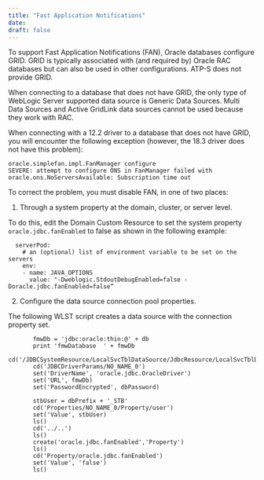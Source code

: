 ```yaml
---
title: "Fast Application Notifications"
date:
draft: false
---
```


To support Fast Application Notifications (FAN), Oracle databases configure GRID.
GRID is typically associated with (and required by) Oracle RAC databases but can
also be used in other configurations.  ATP-S does not provide GRID.

When connecting to a database that does not have GRID, the only type of WebLogic Server
supported data source is Generic Data Sources. Multi Data Sources and Active GridLink
data sources cannot be used because they work with RAC.


When connecting with a 12.2 driver to a database that does not have GRID, you will
encounter the following exception (however, the 18.3 driver does not have this problem):

```
oracle.simplefan.impl.FanManager configure
SEVERE: attempt to configure ONS in FanManager failed with oracle.ons.NoServersAvailable: Subscription time out
```

To correct the problem, you must disable FAN, in one of two places:

1)	Through a system property at the domain, cluster, or server level.  

To do this, edit the Domain Custom Resource to set the system property `oracle.jdbc.fanEnabled`
to false as shown in the following example:

```
  serverPod:
    # an (optional) list of environment variable to be set on the servers
    env:
    - name: JAVA_OPTIONS
      value: "-Dweblogic.StdoutDebugEnabled=false -Doracle.jdbc.fanEnabled=false”
```

2) Configure the data source connection pool properties.  

The following WLST script creates a data source with the connection property set.

```
       fmwDb = 'jdbc:oracle:thin:@' + db
       print 'fmwDatabase  ' + fmwDb
       cd('/JDBCSystemResource/LocalSvcTblDataSource/JdbcResource/LocalSvcTblDataSource')
       cd('JDBCDriverParams/NO_NAME_0')
       set('DriverName', 'oracle.jdbc.OracleDriver')
       set('URL', fmwDb)
       set('PasswordEncrypted', dbPassword)

       stbUser = dbPrefix + '_STB'
       cd('Properties/NO_NAME_0/Property/user')
       set('Value', stbUser)
       ls()
       cd('../..')
       ls()
       create('oracle.jdbc.fanEnabled','Property')
       ls()
       cd('Property/oracle.jdbc.fanEnabled')
       set('Value', 'false')
       ls()
```
